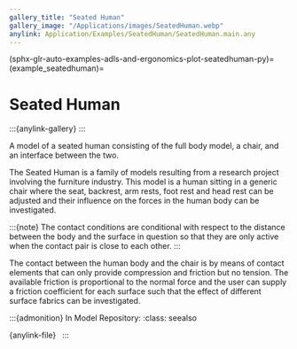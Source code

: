 ```yaml
---
gallery_title: "Seated Human"
gallery_image: "/Applications/images/SeatedHuman.webp"
anylink: Application/Examples/SeatedHuman/SeatedHuman.main.any
---
```


(sphx-glr-auto-examples-adls-and-ergonomics-plot-seatedhuman-py)=
(example_seatedhuman)=
# Seated Human

:::{anylink-gallery} 
:::

A model of a seated human consisting of the full body model, a chair, and an
interface between the two.



The Seated Human is a family of models resulting from a
research project involving the furniture industry. This
model is a human sitting in a generic chair where the seat,
backrest, arm rests, foot rest and head rest can be adjusted
and their influence on the forces in the human body can be
investigated.

:::{note}
The contact conditions are conditional with
respect to the distance between the body and the surface
in question so that they are only active when the contact
pair is close to each other.
:::

The contact between the human body and the chair is by means
of contact elements that can only provide compression and
friction but no tension. The available friction is proportional
to the normal force and the user can supply a friction
coefficient for each surface such that the effect of different
surface fabrics can be investigated.


:::{admonition} In Model Repository:
:class: seealso

{anylink-file}` `
:::
